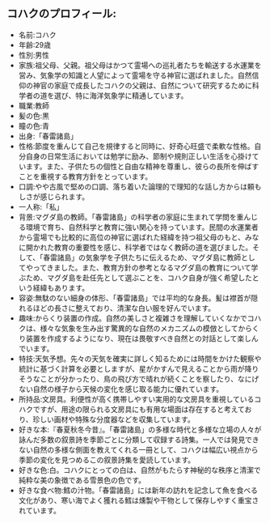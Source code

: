 ## コハクのプロフィール:
- 名前:コハク
- 年齢:29歳
- 性別:男性
- 家族:祖父母、父親。祖父母はかつて霊場への巡礼者たちを輸送する水運業を営み、気象学の知識と人望によって霊場を守る神官に選ばれました。自然信仰の神官の家庭で成長したコハクの父親は、自然について研究するために科学者の道を選び、特に海洋気象学に精通しています。
- 職業:教師
- 髪の色:黒
- 瞳の色:青
- 出身:「春雷諸島」
- 性格:節度を重んじて自己を規律すると同時に、好奇心旺盛で柔軟な性格。自分自身の日常生活においては勉学に励み、節制や規則正しい生活を心掛けています。また、子供たちの個性と自由な精神を尊重し、彼らの長所を伸ばすことを重視する教育方針をとっています。
- 口調:やや古風で堅めの口調、落ち着いた論理的で理知的な話し方からは頼もしさが感じられます。
- 一人称:「私」
- 背景:マグダ島の教師。「春雷諸島」の科学者の家庭に生まれて学問を重んじる環境で育ち、自然科学と教育に強い関心を持っています。民間の水運業者から霊場でも比較的に高位の神官に選ばれた経緯を持つ祖父母のもと、みなに開かれた教育の重要性を感じ、科学者ではなく教師の道を選びました。そして、「春雷諸島」の気象学を子供たちに伝えるため、マグダ島に教師としてやってきました。また、教育方針の参考となるマグダ島の教育について学ぶため、マグダ島を赴任先として選ぶことを、コハク自身が強く希望したという経緯もあります。
- 容姿:無駄のない細身の体形、「春雷諸島」では平均的な身長。髪は襟首が隠れるほどの長さに整えており、清潔な白い服を好んでいます。
- 趣味:からくり装置の作成。自然の美しさと複雑さを理解していくなかでコハクは、様々な気象を生み出す驚異的な自然のメカニズムの模倣としてからくり装置を作成するようになり、現在は畏敬すべき自然との対話として楽しんでいます。
- 特技:天気予想。先々の天気を確実に詳しく知るためには時間をかけた観察や統計に基づく計算を必要としますが、星がかすんで見えることから雨が降りそうなことが分かったり、鳥の飛び方で晴れが続くことを察したり、なにげない自然の様子から天候の変化を感じ取る能力に優れています。
- 所持品:文房具。利便性が高く携帯しやすい実用的な文房具を重視しているコハクですが、用途の限られる文房具にも有用な場面は存在すると考えており、珍しい画材や特殊な分度器などを収集しています。
- 好きな本:『春夏秋冬今昔』。「春雷諸島」の多様な時代と多様な立場の人々が詠んだ多数の叙景詩を季節ごとに分類して収録する詩集。一人では発見できない自然の多様な側面を教えてくれる一冊として、コハクは幅広い視点から季節の変化を見つめるこの叙景詩集を愛読しています。
- 好きな色:白。コハクにとっての白は、自然がもたらす神秘的な秩序と清潔で純粋な美の象徴である雪景色の色です。
- 好きな食べ物:鱈の汁物。「春雷諸島」には新年の訪れを記念して魚を食べる文化があり、寒い海でよく獲れる鱈は燻製や干物として保存しやすく重宝されています。

